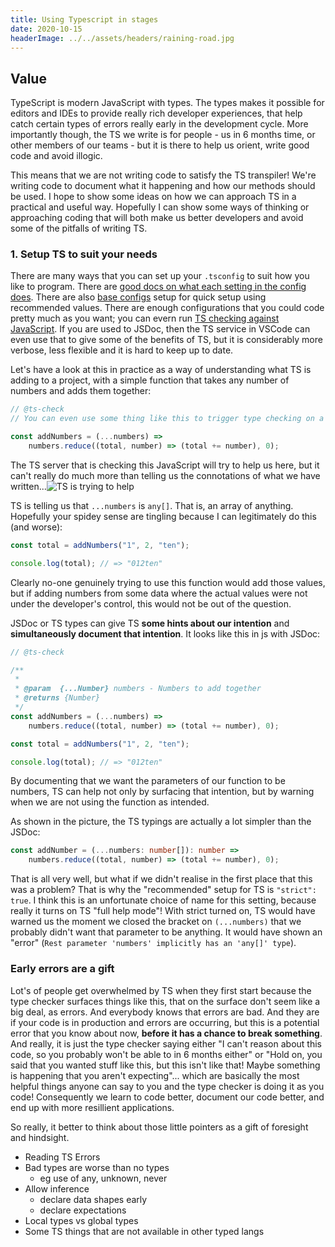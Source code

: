 ```yaml
---
title: Using Typescript in stages
date: 2020-10-15
headerImage: ../../assets/headers/raining-road.jpg
---
```


## Value

TypeScript is modern JavaScript with types. The types makes it possible for editors and IDEs to provide really rich developer experiences, that help catch certain types of errors really early in the development cycle. More importantly though, the TS we write is for people - us in 6 months time, or other members of our teams - but it is there to help us orient, write good code and avoid illogic.

This means that we are not writing code to satisfy the TS transpiler! We're writing code to document what it happening and how our methods should be used. I hope to show some ideas on how we can approach TS in a practical and useful way. Hopefully I can show some ways of thinking or approaching coding that will both make us better developers and avoid some of the pitfalls of writing TS.

### 1. Setup TS to suit your needs

There are many ways that you can set up your `.tsconfig` to suit how you like to program. There are [good docs on what each setting in the config does](https://www.staging-typescript.org/tsconfig). There are also [base configs](https://github.com/tsconfig/bases/) setup for quick setup using recommended values. There are enough configurations that you could code pretty much as you want; you can evern run [TS checking against JavaScript](https://www.staging-typescript.org/tsconfig#allowJs). If you are used to JSDoc, then the TS service in VSCode can even use that to give some of the benefits of TS, but it is considerably more verbose, less flexible and it is hard to keep up to date.

Let's have a look at this in practice as a way of understanding what TS is adding to a project, with a simple function that takes any number of numbers and adds them together:

```javascript
// @ts-check
// You can even use some thing like this to trigger type checking on a per file basis

const addNumbers = (...numbers) =>
    numbers.reduce((total, number) => (total += number), 0);
```

The TS server that is checking this JavaScript will try to help us here, but it can't really do much more than telling us the connotations of what we have written...![TS is trying to help](/assets/blog/ts/untyped-numbers.jpg)

TS is telling us that `...numbers` is `any[]`. That is, an array of anything. Hopefully your spidey sense are tingling because I can legitimately do this (and worse):

```javascript
const total = addNumbers("1", 2, "ten");

console.log(total); // => "012ten"
```

Clearly no-one genuinely trying to use this function would add those values, but if adding numbers from some data where the actual values were not under the developer's control, this would not be out of the question.

JSDoc or TS types can give TS **some hints about our intention** and **simultaneously document that intention**. It looks like this in js with JSDoc:

```javascript
// @ts-check

/**
 *
 * @param  {...Number} numbers - Numbers to add together
 * @returns {Number}
 */
const addNumbers = (...numbers) =>
    numbers.reduce((total, number) => (total += number), 0);

const total = addNumbers("1", 2, "ten");

console.log(total); // => "012ten"
```

By documenting that we want the parameters of our function to be numbers, TS can help not only by surfacing that intention, but by warning when we are not using the function as intended.

As shown in the picture, the TS typings are actually a lot simpler than the JSDoc:

```typescript
const addNumber = (...numbers: number[]): number =>
    numbers.reduce((total, number) => (total += number), 0);
```

That is all very well, but what if we didn't realise in the first place that this was a problem? That is why the "recommended" setup for TS is `"strict": true`. I think this is an unfortunate choice of name for this setting, because really it turns on TS "full help mode"! With strict turned on, TS would have warned us the moment we closed the bracket on `(...numbers)` that we probably didn't want that parameter to be anything. It would have shown an "error" (`Rest parameter 'numbers' implicitly has an 'any[]' type`).

### Early errors are a gift

Lot's of people get overwhelmed by TS when they first start because the type checker surfaces things like this, that on the surface don't seem like a big deal, as errors. And everybody knows that errors are bad. And they are if your code is in production and errors are occurring, but this is a potential error that you know about now, **before it has a chance to break something**. And really, it is just the type checker saying either "I can't reason about this code, so you probably won't be able to in 6 months either" or "Hold on, you said that you wanted stuff like this, but this isn't like that! Maybe something is happening that you aren't expecting"... which are basically the most helpful things anyone can say to you and the type checker is doing it as you code! Consequently we learn to code better, document our code better, and end up with more resillient applications.

So really, it better to think about those little pointers as a gift of foresight and hindsight.

-   Reading TS Errors
-   Bad types are worse than no types
    -   eg use of any, unknown, never
-   Allow inference
    -   declare data shapes early
    -   declare expectations
-   Local types vs global types
-   Some TS things that are not available in other typed langs
